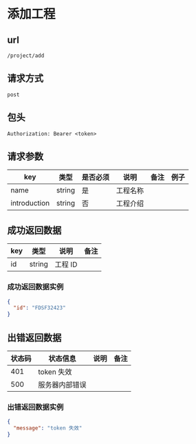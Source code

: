 # 添加工程

## url

```
/project/add
```

## 请求方式

```
post
```

## 包头

```
Authorization: Bearer <token>
```

## 请求参数

| key | 类型 | 是否必须 | 说明 | 备注 | 例子 |
| --- | --- | --- | --- | --- | --- |
| name | string | 是 | 工程名称 |  |  |
| introduction | string | 否 | 工程介绍 |  |  |

## 成功返回数据

| key | 类型 | 说明 | 备注 |
| --- | --- | --- | --- |
| id | string | 工程 ID |  |

### 成功返回数据实例

```json
{
  "id": "FDSF32423"
}
```

## 出错返回数据

| 状态码 | 状态信息 | 说明 | 备注 |
| --- | --- | --- | --- |
| 401 | token 失效 |  |  |
| 500 | 服务器内部错误 |  |  |

### 出错返回数据实例

```json
{
  "message": "token 失效"
}
```
